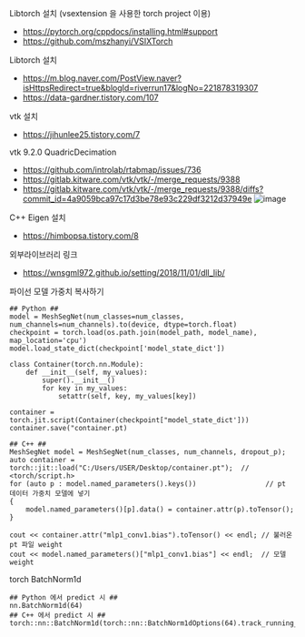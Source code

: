 Libtorch 설치 (vsextension 을 사용한 torch project 이용)
 - https://pytorch.org/cppdocs/installing.html#support
 - https://github.com/mszhanyi/VSIXTorch

Libtorch 설치 
 - https://m.blog.naver.com/PostView.naver?isHttpsRedirect=true&blogId=riverrun17&logNo=221878319307
 - https://data-gardner.tistory.com/107

vtk 설치
 - https://jihunlee25.tistory.com/7

vtk 9.2.0 QuadricDecimation 
 - https://github.com/introlab/rtabmap/issues/736
 - https://gitlab.kitware.com/vtk/vtk/-/merge_requests/9388
 - https://gitlab.kitware.com/vtk/vtk/-/merge_requests/9388/diffs?commit_id=4a9059bca97c17d3be78e93c229df3212d37949e
![image](https://user-images.githubusercontent.com/73815944/195732986-83e8e2ba-8a6c-468c-957c-aae5f37ca8c5.png)

C++ Eigen 설치
 - https://himbopsa.tistory.com/8

외부라이브러리 링크
 - https://wnsgml972.github.io/setting/2018/11/01/dll_lib/

파이선 모델 가중치 복사하기
```
## Python ##
model = MeshSegNet(num_classes=num_classes, num_channels=num_channels).to(device, dtype=torch.float)
checkpoint = torch.load(os.path.join(model_path, model_name), map_location='cpu')
model.load_state_dict(checkpoint['model_state_dict'])

class Container(torch.nn.Module):
    def __init__(self, my_values):
        super().__init__()
        for key in my_values:
            setattr(self, key, my_values[key])

container = torch.jit.script(Container(checkpoint["model_state_dict']))
container.save("container.pt)

## C++ ##
MeshSegNet model = MeshSegNet(num_classes, num_channels, dropout_p);
auto container = torch::jit::load("C:/Users/USER/Desktop/container.pt");  // <torch/script.h>
for (auto p : model.named_parameters().keys())                 // pt 데이터 가중치 모델에 넣기
{	
	model.named_parameters()[p].data() = container.attr(p).toTensor();   
}

cout << container.attr("mlp1_conv1.bias").toTensor() << endl; // 불러온 pt 파일 weight
cout << model.named_parameters()["mlp1_conv1.bias"] << endl;  // 모델 weight
```

torch BatchNorm1d
```
## Python 에서 predict 시 ##
nn.BatchNorm1d(64)
## C++ 에서 predict 시 ##
torch::nn::BatchNorm1d(torch::nn::BatchNorm1dOptions(64).track_running_stats(false));
```
